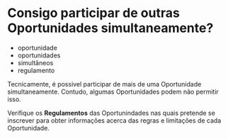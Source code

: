 # Consigo participar de outras Oportunidades simultaneamente?

- oportunidade
- oportunidades
- simultâneos
- regulamento

Tecnicamente, é possivel participar de mais de uma Oportunidade simultaneamente. Contudo, algumas Oportunidades podem não permitir isso.

Verifique os **Regulamentos** das Oportunindades nas quais pretende se inscrever para obter informações acerca das regras e limitações de cada Oportunidade.